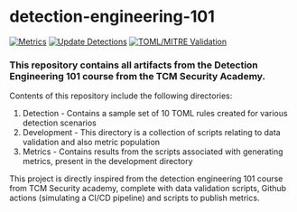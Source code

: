 # detection-engineering-101

[![Metrics](https://github.com/pseudo96/detection-engineering-101/actions/workflows/metrics.yml/badge.svg)](https://github.com/pseudo96/detection-engineering-101/actions/workflows/metrics.yml)  [![Update Detections](https://github.com/pseudo96/detection-engineering-101/actions/workflows/elastic_sync.yml/badge.svg)](https://github.com/pseudo96/detection-engineering-101/actions/workflows/elastic_sync.yml)  [![TOML/MITRE Validation](https://github.com/pseudo96/detection-engineering-101/actions/workflows/toml_mitre_validation.yml/badge.svg)](https://github.com/pseudo96/detection-engineering-101/actions/workflows/toml_mitre_validation.yml)

### This repository contains all artifacts from the Detection Engineering 101 course from the TCM Security Academy.

Contents of this repository include the following directories:

1. Detection - Contains a sample set of 10 TOML rules created for various detection scenarios
2. Development - This directory is a collection of scripts relating to data validation and also metric population
3. Metrics - Contains results from the scripts associated with generating metrics, present in the development directory


This project is directly inspired from the detection engineering 101 course from TCM Security academy, complete with data validation scripts, Github actions (simulating a CI/CD pipeline) and scripts to publish metrics.
